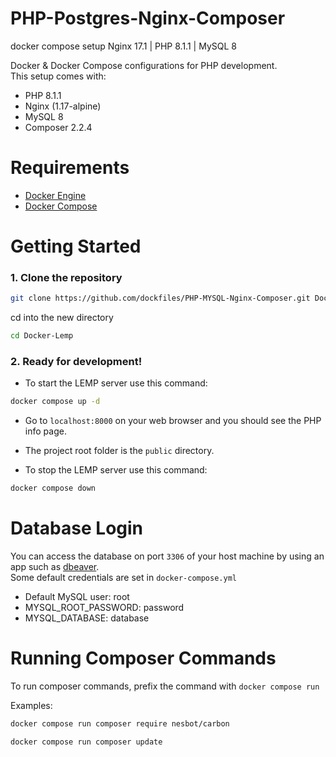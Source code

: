 # PHP-Postgres-Nginx-Composer

docker compose setup Nginx 17.1 | PHP 8.1.1 | MySQL 8

Docker & Docker Compose configurations for PHP development.  
This setup comes with:

- PHP 8.1.1
- Nginx (1.17-alpine)
- MySQL 8
- Composer 2.2.4

# Requirements

- [Docker Engine](https://www.docker.com)
- [Docker Compose](https://docs.docker.com/compose/install/)

# Getting Started

### 1. Clone the repository

```bash
git clone https://github.com/dockfiles/PHP-MYSQL-Nginx-Composer.git Docker-Lemp
```

cd into the new directory

```bash
cd Docker-Lemp
```

### 2. Ready for development!

- To start the LEMP server use this command:

```bash
docker compose up -d
```

- Go to `localhost:8000` on your web browser and you should see the PHP info page.

- The project root folder is the `public` directory.

- To stop the LEMP server use this command:

```bash
docker compose down
```

# Database Login

You can access the database on port `3306` of your host machine by using an app such as [dbeaver](https://dbeaver.io/).  
Some default credentials are set in `docker-compose.yml`

- Default MySQL user: root
- MYSQL_ROOT_PASSWORD: password
- MYSQL_DATABASE: database

# Running Composer Commands

To run composer commands, prefix the command with `docker compose run`

Examples:

```bash
docker compose run composer require nesbot/carbon
```

```bash
docker compose run composer update
```
